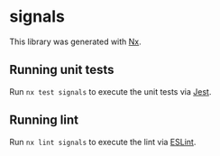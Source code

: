 # signals

This library was generated with [Nx](https://nx.dev).

## Running unit tests

Run `nx test signals` to execute the unit tests via [Jest](https://jestjs.io).

## Running lint

Run `nx lint signals` to execute the lint via [ESLint](https://eslint.org/).
